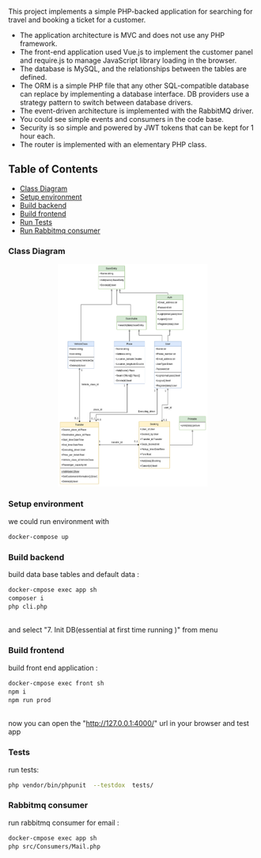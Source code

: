This project implements a simple PHP-backed application for searching for travel and booking a ticket for a customer. 

* The application architecture is MVC and does not use any PHP framework. 
* The front-end application used Vue.js to implement the customer panel and require.js to manage JavaScript library loading in the browser. 
* The database is MySQL, and the relationships between the tables are defined. 
* The ORM is a simple PHP file that any other SQL-compatible database can replace by implementing a database interface. DB providers use a strategy pattern to switch between database drivers. 
* The event-driven architecture is implemented with the RabbitMQ driver.
* You could see simple events and consumers in the code base.
*  Security is so simple and powered by JWT tokens that can be kept for 1 hour each. 
* The router is implemented with an elementary PHP class.

## Table of Contents
- [Class Diagram](#class-diagram)
- [Setup environment](#setup-environment)
- [Build backend](#build-backend)
- [Build frontend](#build-frontend)
- [Run Tests](#tests)
- [Run Rabbitmq consumer](#rabbitmq-consumer)

### Class Diagram
<p align="center"><img src="doc/class-diagram.png" width="60%"/></p>

### Setup environment

we could run environment with 
	
```sh
docker-compose up
``` 

### Build backend
build data base tables and default data : 

```sh
docker-cmpose exec app sh 
composer i
php cli.php
 
```
and select "7. Init DB(essential at first time running )" from menu


### Build frontend
build front end application  : 

```sh
docker-cmpose exec front sh 
npm i
npm run prod
 
```

now you can open the "http://127.0.0.1:4000/" url in your browser and test app

### Tests
run tests: 

```sh
php vendor/bin/phpunit  --testdox  tests/ 
```

### Rabbitmq consumer

run rabbitmq consumer for email : 
```sh
docker-cmpose exec app sh 
php src/Consumers/Mail.php
 
```
